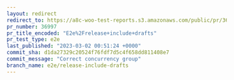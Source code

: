 ```yaml
---
layout: redirect
redirect_to: https://a8c-woo-test-reports.s3.amazonaws.com/public/pr/36997/e2e/index.html
pr_number: 36997
pr_title_encoded: "E2e%2Frelease+include+drafts"
pr_test_type: e2e
last_published: "2023-03-02 00:51:24 +0000"
commit_sha: d1da27329c20524f76fdf7d5c4f658dd811408e7
commit_message: "Correct concurrency group"
branch_name: e2e/release-include-drafts
---
```

